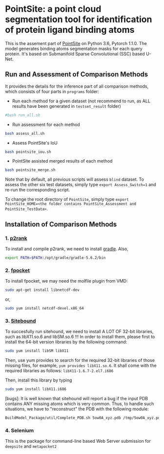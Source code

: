 # PointSite: a point cloud segmentation tool for identification of protein ligand binding atoms

This is the assement part of [PointSite](https://github.com/PointSite/PointSite_Inference) on Python 3.6, Pytorch 1.1.0. The model generates binding atoms segmentation masks for each query protein. It's based on Submanifold Sparse Convolutional (SSC) based U-Net.


## Run and Assessment of Comparison Methods

It provides the details for the inference part of all comparison methods, which consists of four parts in `programs` folder:
* Run each method for a given dataset (not recommend to run, as ALL results have been generated in `testset_result` folder)
```sh
#bash run_all.sh
```
* Run assessment for each method
```sh
bash assess_all.sh
```
* Assess PointSite's IoU
```sh
bash pointsite_iou.sh
```
* PointSite assisted merged results of each method
```sh
bash pointsite_merge.sh
```
Note that by default, all previous scripts will assess `blind` dataset. To assess the other six test datasets, simply type `export Assess_Switch=1` and re-run the corresponding script.

To change the root directory of `PointSite`, simply type `export PointSite_HOME=<the folder contains PointSite_Assessment and PointSite_TestData>`.



## Installation of Comparison Methods
### 1. [p2rank](https://github.com/rdk/p2rank)
To install and compile p2rank, we need to install [gradle](https://gradle.org/install/). Also, 
```sh 
export PATH=$PATH:/opt/gradle/gradle-5.6.2/bin
```

### 2. [fpocket](https://github.com/Discngine/fpocket)
To install fpocket, we may need the molfile plugin from VMD:
```sh 
sudo apt-get install libnetcdf-dev
```
or,
```sh 
sudo yum install netcdf-devel.x86_64
```
### 3. [Sitebound](http://scbx.mssm.edu/sitehound/sitehound-download/download.html)
To succesfully run sitehound, we need to install A LOT OF 32-bit libraries, such as libX11.so.6 and libSM.so.6 !!!
In order to install them, please first to install the 64-bit version libraries by the following command:
```sh
sudo yum install libSM libX11
```
Then, use yum provides to search for the required 32-bit libraries of those missing files, for example, `yum provides libX11.so.6`. It shall come with the required libraries as follows: `libX11-1.6.7-2.el7.i686`

Then, install this library by typing 
```sh
sudo yum install libX11.i686
```

[bugs]:
It is well known that sitehound will report a bug if the input PDB contains ANY missing atoms which is very common.
Thus, to handle such situations, we have to "reconstruct" the PDB with the following module:
```sh
BuildModel_Package/util/Complete_PDB.sh 5ow0A_xyz.pdb /tmp/5ow0A_xyz.pdb
```
### 4. Selenium
This is the package for command-line based Web Server submission for `deepsite` and `metapocket2`


